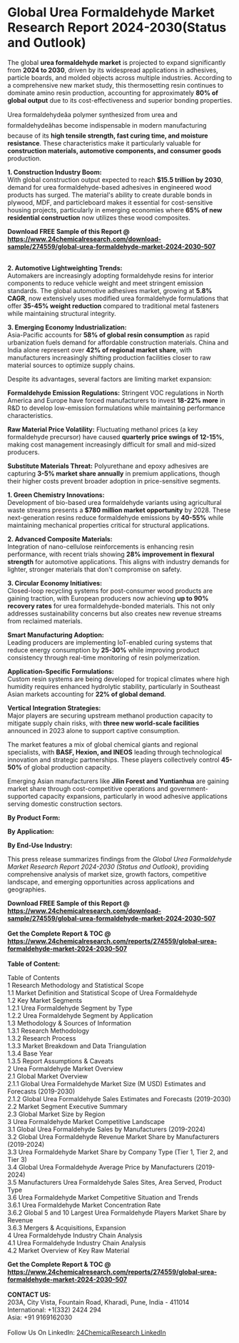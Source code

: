 <h1>Global Urea Formaldehyde Market Research Report 2024-2030(Status and Outlook)</h1><p>The global <strong>urea formaldehyde market</strong> is projected to expand significantly from <strong>2024 to 2030</strong>, driven by its widespread applications in adhesives, particle boards, and molded objects across multiple industries. According to a comprehensive new market study, this thermosetting resin continues to dominate amino resin production, accounting for approximately <strong>80% of global output</strong> due to its cost-effectiveness and superior bonding properties.</p><p>Urea formaldehydeâa polymer synthesized from urea and formaldehydeâhas become indispensable in modern manufacturing because of its <strong>high tensile strength, fast curing time, and moisture resistance</strong>. These characteristics make it particularly valuable for <strong>construction materials, automotive components, and consumer goods</strong> production.</p><p><strong>1. Construction Industry Boom:</strong><br>
With global construction output expected to reach <strong>$15.5 trillion by 2030</strong>, demand for urea formaldehyde-based adhesives in engineered wood products has surged. The material's ability to create durable bonds in plywood, MDF, and particleboard makes it essential for cost-sensitive housing projects, particularly in emerging economies where <strong>65% of new residential construction</strong> now utilizes these wood composites.</p><div><b>Download FREE Sample of this Report @ 
            <a href="https://www.24chemicalresearch.com/download-sample/274559/global-urea-formaldehyde-market-2024-2030-507">
            https://www.24chemicalresearch.com/download-sample/274559/global-urea-formaldehyde-market-2024-2030-507</a></b></div><br><p><strong>2. Automotive Lightweighting Trends:</strong><br>
Automakers are increasingly adopting formaldehyde resins for interior components to reduce vehicle weight and meet stringent emission standards. The global automotive adhesives market, growing at <strong>5.8% CAGR</strong>, now extensively uses modified urea formaldehyde formulations that offer <strong>35-45% weight reduction</strong> compared to traditional metal fasteners while maintaining structural integrity.</p><p><strong>3. Emerging Economy Industrialization:</strong><br>
Asia-Pacific accounts for <strong>58% of global resin consumption</strong> as rapid urbanization fuels demand for affordable construction materials. China and India alone represent over <strong>42% of regional market share</strong>, with manufacturers increasingly shifting production facilities closer to raw material sources to optimize supply chains.</p><p>Despite its advantages, several factors are limiting market expansion:</p><p><strong>Formaldehyde Emission Regulations:</strong> Stringent VOC regulations in North America and Europe have forced manufacturers to invest <strong>18-22% more</strong> in R&amp;D to develop low-emission formulations while maintaining performance characteristics.</p><p><strong>Raw Material Price Volatility:</strong> Fluctuating methanol prices (a key formaldehyde precursor) have caused <strong>quarterly price swings of 12-15%</strong>, making cost management increasingly difficult for small and mid-sized producers.</p><p><strong>Substitute Materials Threat:</strong> Polyurethane and epoxy adhesives are capturing <strong>3-5% market share annually</strong> in premium applications, though their higher costs prevent broader adoption in price-sensitive segments.</p><p><strong>1. Green Chemistry Innovations:</strong><br>
Development of bio-based urea formaldehyde variants using agricultural waste streams presents a <strong>$780 million market opportunity</strong> by 2028. These next-generation resins reduce formaldehyde emissions by <strong>40-55%</strong> while maintaining mechanical properties critical for structural applications.</p><p><strong>2. Advanced Composite Materials:</strong><br>
Integration of nano-cellulose reinforcements is enhancing resin performance, with recent trials showing <strong>28% improvement in flexural strength</strong> for automotive applications. This aligns with industry demands for lighter, stronger materials that don't compromise on safety.</p><p><strong>3. Circular Economy Initiatives:</strong><br>
Closed-loop recycling systems for post-consumer wood products are gaining traction, with European producers now achieving <strong>up to 90% recovery rates</strong> for urea formaldehyde-bonded materials. This not only addresses sustainability concerns but also creates new revenue streams from reclaimed materials.</p><p><strong>Smart Manufacturing Adoption:</strong><br>
	Leading producers are implementing IoT-enabled curing systems that reduce energy consumption by <strong>25-30%</strong> while improving product consistency through real-time monitoring of resin polymerization.</p><p><strong>Application-Specific Formulations:</strong><br>
	Custom resin systems are being developed for tropical climates where high humidity requires enhanced hydrolytic stability, particularly in Southeast Asian markets accounting for <strong>22% of global demand</strong>.</p><p><strong>Vertical Integration Strategies:</strong><br>
	Major players are securing upstream methanol production capacity to mitigate supply chain risks, with <strong>three new world-scale facilities</strong> announced in 2023 alone to support captive consumption.</p><p>The market features a mix of global chemical giants and regional specialists, with <strong>BASF, Hexion, and INEOS</strong> leading through technological innovation and strategic partnerships. These players collectively control <strong>45-50%</strong> of global production capacity.</p><p>Emerging Asian manufacturers like <strong>Jilin Forest and Yuntianhua</strong> are gaining market share through cost-competitive operations and government-supported capacity expansions, particularly in wood adhesive applications serving domestic construction sectors.</p><p><strong>By Product Form:</strong></p><p><strong>By Application:</strong></p><p><strong>By End-Use Industry:</strong></p><p>This press release summarizes findings from the <em>Global Urea Formaldehyde Market Research Report 2024-2030 (Status and Outlook)</em>, providing comprehensive analysis of market size, growth factors, competitive landscape, and emerging opportunities across applications and geographies.</p><div><b>Download FREE Sample of this Report @ 
            <a href="https://www.24chemicalresearch.com/download-sample/274559/global-urea-formaldehyde-market-2024-2030-507">
            https://www.24chemicalresearch.com/download-sample/274559/global-urea-formaldehyde-market-2024-2030-507</a></b></div><br><div><b>Get the Complete Report & TOC @ 
            <a href="https://www.24chemicalresearch.com/reports/274559/global-urea-formaldehyde-market-2024-2030-507">
            https://www.24chemicalresearch.com/reports/274559/global-urea-formaldehyde-market-2024-2030-507</a></b></div><br>
            <b>Table of Content:</b><p>Table of Contents<br />
1 Research Methodology and Statistical Scope<br />
1.1 Market Definition and Statistical Scope of Urea Formaldehyde<br />
1.2 Key Market Segments<br />
1.2.1 Urea Formaldehyde Segment by Type<br />
1.2.2 Urea Formaldehyde Segment by Application<br />
1.3 Methodology & Sources of Information<br />
1.3.1 Research Methodology<br />
1.3.2 Research Process<br />
1.3.3 Market Breakdown and Data Triangulation<br />
1.3.4 Base Year<br />
1.3.5 Report Assumptions & Caveats<br />
2 Urea Formaldehyde Market Overview<br />
2.1 Global Market Overview<br />
2.1.1 Global Urea Formaldehyde Market Size (M USD) Estimates and Forecasts (2019-2030)<br />
2.1.2 Global Urea Formaldehyde Sales Estimates and Forecasts (2019-2030)<br />
2.2 Market Segment Executive Summary<br />
2.3 Global Market Size by Region<br />
3 Urea Formaldehyde Market Competitive Landscape<br />
3.1 Global Urea Formaldehyde Sales by Manufacturers (2019-2024)<br />
3.2 Global Urea Formaldehyde Revenue Market Share by Manufacturers (2019-2024)<br />
3.3 Urea Formaldehyde Market Share by Company Type (Tier 1, Tier 2, and Tier 3)<br />
3.4 Global Urea Formaldehyde Average Price by Manufacturers (2019-2024)<br />
3.5 Manufacturers Urea Formaldehyde Sales Sites, Area Served, Product Type<br />
3.6 Urea Formaldehyde Market Competitive Situation and Trends<br />
3.6.1 Urea Formaldehyde Market Concentration Rate<br />
3.6.2 Global 5 and 10 Largest Urea Formaldehyde Players Market Share by Revenue<br />
3.6.3 Mergers & Acquisitions, Expansion<br />
4 Urea Formaldehyde Industry Chain Analysis<br />
4.1 Urea Formaldehyde Industry Chain Analysis<br />
4.2 Market Overview of Key Raw Material</p><div><b>Get the Complete Report & TOC @ 
            <a href="https://www.24chemicalresearch.com/reports/274559/global-urea-formaldehyde-market-2024-2030-507">
            https://www.24chemicalresearch.com/reports/274559/global-urea-formaldehyde-market-2024-2030-507</a></b></div><br><b>CONTACT US:</b><br>
            203A, City Vista, Fountain Road, Kharadi, Pune, India - 411014<br>
            International: +1(332) 2424 294<br>
            Asia: +91 9169162030 <br><br>
            Follow Us On LinkedIn: <a href="https://www.linkedin.com/company/24chemicalresearch/">24ChemicalResearch LinkedIn</a>